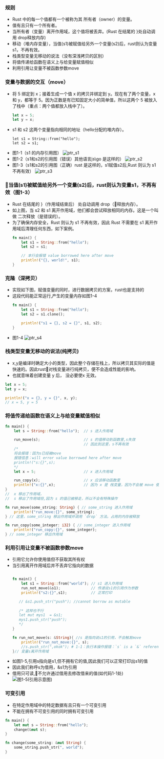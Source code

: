 

### 规则
* Rust 中的每一个值都有一个被称为其 所有者（owner）的变量。
* 值有且只有一个所有者。
* 当所有者（变量）离开作用域，这个值将被丢弃。(Rust 在结尾的 }处自动调用 drop释放内存)
* 移动（堆内存变量），当值(s1)被赋值给另外一个变量(s2)后，rust则认为变量s1，不再有效。
* 栈类型变量无移动的说法（没有深浅拷贝的区别）
* 将值传递给函数在语义上与给变量赋值相似
* 利用引用让变量不被函数参数move

### 变量与数据的交互（move）
* 将 5 绑定到 x；接着生成一个值 x 的拷贝并绑定到 y。现在有了两个变量，x 和 y，都等于 5。因为正数是有已知固定大小的简单值，所以这两个 5 被放入了栈中（重点：两个值都放入栈中了）。
    ``` rust
    let x = 5;
    let y = x;
    ```
* s1 和 s2 这两个变量指向相同的地址（hello分配的堆内存）。
    ```
    let s1 = String::from("hello");
    let s2 = s1;
    ```
* 图1-1（s1 的内存引用图）
![ptr_s1](./img/ptr_s1.png) 
* 图1-2（s1和s2的引用图（错误）其他语言js\go 是这样的）
![ptr_s2](./img/ptr_s2.png)
* 图1-3（s1和s2的引用图（正确）rust 是这样的，s1赋值s2后,Rust 则认为 s1 不再有效）
![ptr_s3](./img/ptr_s3.png)
### 当值(s1)被赋值给另外一个变量(s2)后，rust则认为变量s1，不再有效（图1-3）
* Rust 在结尾的 }（作用域结束后） 处自动调用 drop（释放内存）。
* 如上图，当 s2 和 s1 离开作用域，他们都会尝试释放相同的内存。这是一个叫做 二次释放（是错误的）。
* 为了确保内存安全，Rust 则认为 s1 不再有效，因此 Rust 不需要在 s1 离开作用域后清理任何东西，如下案例。
    ``` rust
    fn main() {
        let s1 = String::from("hello");
        let s2 = s1;

        // 本行会报错 value borrowed here after move
        println!("{}, world!", s1);
    }
    ```
### 克隆（深拷贝）
* 实现如下图，赋值变量的同时，进行数据拷贝的方案，rust也是支持的
* 这段代码能正常运行,产生的变量内存如图1-4
    ``` rust
    fn main() {
        let s1 = String::from("hello");
        let s2 = s1.clone();

        println!("s1 = {}, s2 = {}", s1, s2);
    } 
    ```
* 图1-4 
     ![ptr_s4](./img/ptr_s4.png) 

### 栈类型变量无移动的说法(纯拷贝)
* x,y是编译时确定大小的类型，因此整个存储在栈上，所以拷贝其实际的值是快速的。因此rust对栈变量进行纯拷贝，便不会造成性能的影响。
* 也就意味着创建变量 y 后， 没必要使x 无效。
``` rust
let x = 5;
let y = x;

println!("x = {}, y = {}", x, y);
// x = 5, y = 5
```

### 将值传递给函数在语义上与给变量赋值相似
``` rust
fn main() {
    let s = String::from("hello");  // s 进入作用域

    run_move(s);                    // s 的值移动到函数里,s失效
                                    // 因此到这里，s不再有效
    /* 
    将会报错：因为s已经被move
    报错信息：will error value borrowed here after move
    println!("s:{}",s);            
    */
    let x = 5;                      // x 进入作用域

    run_copy(x);                    // x 应该移动函数里
    println!("x:{}",x);             // 因为 x 是 栈变量，因为不会被 move 使失效
} 
//  x 移出了作用域，
//  s 移出了作用域但,因为 s 的值已被移走，所以不会有特殊操作

fn run_move(some_string: String) { // some_string 进入作用域
    println!("run_move:{}", some_string);
} // 这里，some_string 移出作用域并调用 `drop` 方法。占用的内存被释放

fn run_copy(some_integer: i32) { // some_integer 进入作用域
    println!("run_copy:{}", some_integer);
} // some_integer 移出作用域

```
### 利用引用让变量不被函数参数move
* 引用它允许你使用值但不获取其所有权
* 当引用离开作用域后并不丢弃它指向的数据
    ``` rust

    fn main() {
        let s1 = String::from("world"); // s1 进入作用域
        run_not_move(&s1);              // 传递说s1的引用作为参数
        println!("s2:{}",s1);           // 正常打印

       // &s1.push_str("push"); //cannot borrow as mutable 
       
       /* 这样也不行
       let mut mys1  = &s1;
       mys1.push_str("push");
       */
    }

    fn run_not_move(s: &String){ //s 是指向说s1的引用，不会触发move
        println!("run_not_move:{}", s);
        //s.push_str(",okok"); # 1-1：执行本操作报错：`s` is a `&` reference, so the data it refers to cannot be borrowed as mutable
    }// 变量s离开作用域
    ```
* 如图1-5,引用s指向是s1,但不拥有它的值,因此我们可以正常打印出s1的值
* 因此我们称呼s为借用，&s1为引用
* 借用只可读,不允许通过借用去修改借来的值(如代码1-1处)
![图1-5(引用示意图)](./img/ptr_s5.png)

### 可变引用
* 在特定作用域中的特定数据有且只有一个可变引用
* 不能在拥有不可变引用的同时拥有可变引用
``` rust
fn main() {
    let mut s = String::from("hello");
    change(&mut s);
}

fn change(some_string: &mut String) {
    some_string.push_str(", world");
}
```
